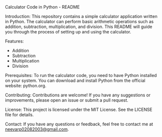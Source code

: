 Calculator Code in Python - README


Introduction:
This repository contains a simple calculator application written in Python. The calculator can perform basic arithmetic operations such as addition, subtraction, multiplication, and division. This README will guide you through the process of setting up and using the calculator.

Features:
* Addition
* Subtraction
* Multiplication
* Division
  
Prerequisites:
To run the calculator code, you need to have Python installed on your system. You can download and install Python from the official website: python.org.

Contributing:
Contributions are welcome! If you have any suggestions or improvements, please open an issue or submit a pull request.

License:
This project is licensed under the MIT License. See the LICENSE file for details.

Contact:
If you have any questions or feedback, feel free to contact me at neevarp02082003@gmail.com.
